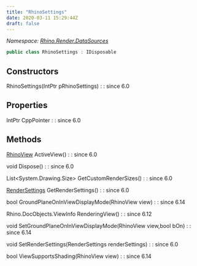 ```yaml
---
title: "RhinoSettings"
date: 2020-03-11 15:29:44Z
draft: false
---
```


*Namespace: [Rhino.Render.DataSources](../)*

```cs
public class RhinoSettings : IDisposable
```
## Constructors

RhinoSettings(IntPtr pRhinoSettings)
: 
: since 6.0
## Properties

IntPtr CppPointer
: 
: since 6.0
## Methods

[RhinoView](/rhinocommon/rhino/display/rhinoview/) ActiveView()
: 
: since 6.0

void Dispose()
: 
: since 6.0

List<System.Drawing.Size> GetCustomRenderSizes()
: 
: since 6.0

[RenderSettings](/rhinocommon/rhino/render/rendersettings/) GetRenderSettings()
: 
: since 6.0

bool GroundPlaneOnInViewDisplayMode(RhinoView view)
: 
: since 6.14

Rhino.DocObjects.ViewInfo RenderingView()
: 
: since 6.12

void SetGroundPlaneOnInViewDisplayMode(RhinoView view,bool bOn)
: 
: since 6.14

void SetRenderSettings(RenderSettings renderSettings)
: 
: since 6.0

bool ViewSupportsShading(RhinoView view)
: 
: since 6.14
